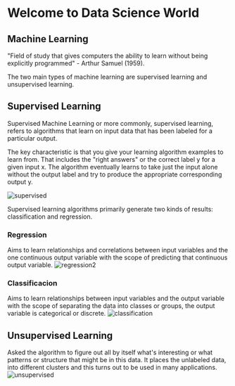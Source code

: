 # Welcome to Data Science World


## Machine Learning
"Field of study that gives computers the ability to learn without being explicitly programmed" - Arthur Samuel (1959).

The two main types of machine learning are supervised learning and unsupervised learning. 

## Supervised Learning
Supervised Machine Learning or more commonly, supervised learning, refers to algorithms that learn on input data that has been labeled for a particular output.

The key characteristic is that you give your learning algorithm examples to learn from. That includes the "right answers" or the correct label y for a given input x. The algorithm eventually learns to take just the input alone without the output label and try to produce the appropriate corresponding output y.

![supervised](https://user-images.githubusercontent.com/23408923/174518018-8ad7bb11-a1eb-41c9-b986-251525f0b639.png)


Supervised learning algorithms primarily generate two kinds of results: classification and regression.

### Regression
Aims to learn relationships and correlations between input variables and the one continuous output variable with the scope of predicting that continuous output variable.
![regression2](https://user-images.githubusercontent.com/23408923/174516927-88b32efb-62bb-4ace-98a4-dd412c554123.png)


### Classificacion
Aims to learn relationships between input variables and the output variable with the scope of separating the data into classes or groups, the output variable is categorical or discrete.
![classification](https://user-images.githubusercontent.com/23408923/174517087-5dedad3f-f01b-4dcd-9d2c-358b81c6810a.png)


## Unsupervised Learning
Asked the algorithm to figure out all by itself what's interesting or what patterns or structure that might be in this data. It places the unlabeled data, into different clusters and this turns out to be used in many applications.
![unsupervised](https://user-images.githubusercontent.com/23408923/174518313-00cd7687-aa53-45cc-958d-3d1eb78dcdf5.png)

